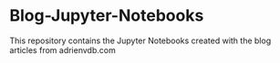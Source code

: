 # Blog-Jupyter-Notebooks
This repository contains the Jupyter Notebooks created  with the blog articles from adrienvdb.com
